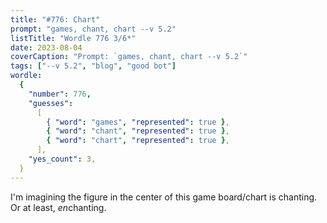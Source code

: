 ```yaml
---
title: "#776: Chart"
prompt: "games, chant, chart --v 5.2"
listTitle: "Wordle 776 3/6*"
date: 2023-08-04
coverCaption: "Prompt: `games, chant, chart --v 5.2`"
tags: ["--v 5.2", "blog", "good bot"]
wordle:
  {
    "number": 776,
    "guesses":
      [
        { "word": "games", "represented": true },
        { "word": "chant", "represented": true },
        { "word": "chart", "represented": true },
      ],
    "yes_count": 3,
  }
---
```


I'm imagining the figure in the center of this game board/chart is chanting. Or at least, *en*chanting.
